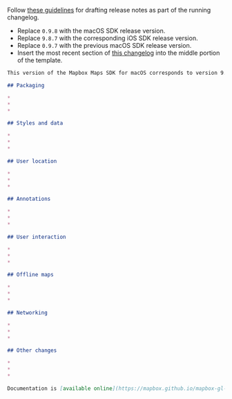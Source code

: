 Follow [these guidelines](Release-notes-style-guide) for drafting release notes as part of the running changelog.

* Replace `0.9.8` with the macOS SDK release version.
* Replace `9.8.7` with the corresponding iOS SDK release version.
* Replace `0.9.7` with the previous macOS SDK release version.
* Insert the most recent section of [this changelog](https://github.com/mapbox/mapbox-gl-native/blob/master/platform/macos/CHANGELOG.md) into the middle portion of the template.

```markdown
This version of the Mapbox Maps SDK for macOS corresponds to version 9.8.7 of the Mapbox Maps SDK for iOS. [Changes](https://github.com/mapbox/mapbox-gl-native/compare/macos-v0.9.7...macos-v0.9.8) since [macos-v0.9.7](https://github.com/mapbox/mapbox-gl-native/releases/tag/macos-v0.9.7):

## Packaging

* 
* 
* 

## Styles and data

* 
* 
* 

## User location

* 
* 
* 

## Annotations

* 
* 
* 

## User interaction

* 
* 
* 

## Offline maps

* 
* 
* 

## Networking

* 
* 
* 

## Other changes

* 
* 
* 

Documentation is [available online](https://mapbox.github.io/mapbox-gl-native/macos/0.9.8/) or as part of the download.
```
